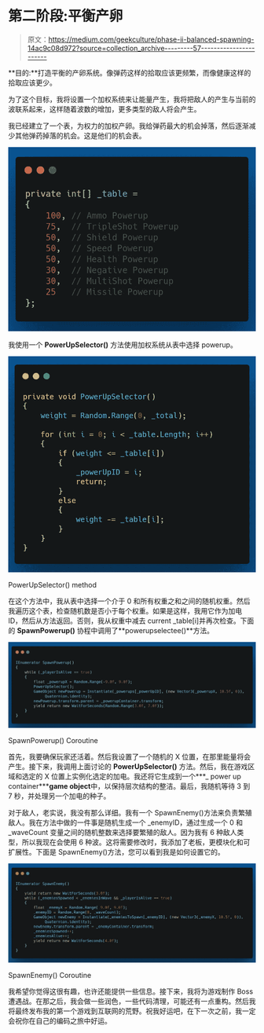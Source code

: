 # 第二阶段:平衡产卵

> 原文：<https://medium.com/geekculture/phase-ii-balanced-spawning-14ac9c08d972?source=collection_archive---------57----------------------->

**目的:**打造平衡的产卵系统。像弹药这样的拾取应该更频繁，而像健康这样的拾取应该更少。

为了这个目标，我将设置一个加权系统来让能量产生，我将把敌人的产生与当前的波联系起来，这样随着波数的增加，更多类型的敌人将会产生。

我已经建立了一个表，为权力的加权产卵。我给弹药最大的机会掉落，然后逐渐减少其他弹药掉落的机会。这是他们的机会表。

![](img/3350623e5b2e87b0e6a9c7ddc1321461.png)

我使用一个 **PowerUpSelector()** 方法使用加权系统从表中选择 powerup。

![](img/a1b6545264a2ef1066fcfe184a172103.png)

PowerUpSelector() method

在这个方法中，我从表中选择一个介于 0 和所有权重之和之间的随机权重。然后我遍历这个表，检查随机数是否小于每个权重。如果是这样，我用它作为加电 ID，然后从方法返回。否则，我从权重中减去 current _table[i]并再次检查。下面的 **SpawnPowerup()** 协程中调用了**powerupselectee()**方法。

![](img/45bdc697f68205778b996f54642c6237.png)

SpawnPowerup() Coroutine

首先，我要确保玩家还活着。然后我设置了一个随机的 X 位置，在那里能量将会产生。接下来，我调用上面讨论的 **PowerUpSelector()** 方法。然后，我在游戏区域和选定的 X 位置上实例化选定的加电。我还将它生成到一个***_ power up container*****game object**中，以保持层次结构的整洁。最后，我随机等待 3 到 7 秒，并处理另一个加电的种子。

对于敌人，老实说，我没有那么详细。我有一个 SpawnEnemy()方法来负责繁殖敌人。我在方法中做的一件事是随机生成一个 _enemyID，通过生成一个 0 和 _waveCount 变量之间的随机整数来选择要繁殖的敌人。因为我有 6 种敌人类型，所以我现在会使用 6 种波。这将需要修改时，我添加了老板，更模块化和可扩展性。下面是 SpawnEnemy()方法，您可以看到我是如何设置它的。

![](img/67859538f4bc29650e3683b1d9ae49c2.png)

SpawnEnemy() Coroutine

我希望你觉得这很有趣，也许还能提供一些信息。接下来，我将为游戏制作 Boss 遭遇战。在那之后，我会做一些润色，一些代码清理，可能还有一点重构。然后我将最终发布我的第一个游戏到互联网的荒野。祝我好运吧，在下一次之前，我一定会祝你在自己的编码之旅中好运。